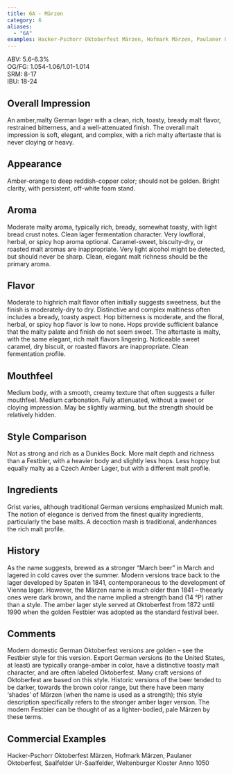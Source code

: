 ```yaml
---
title: 6A - Märzen
category: 6
aliases: 
  - "6A"
examples: Hacker-Pschorr Oktoberfest Märzen, Hofmark Märzen, Paulaner Oktoberfest, Saalfelder Ur-Saalfelder, Weltenburger Kloster Anno 1050
---
```


ABV: 5.6-6.3%  
OG/FG: 1.054-1.06/1.01-1.014  
SRM: 8-17  
IBU: 18-24

## Overall Impression
An amber,malty German lager with a clean, rich, toasty, bready malt flavor, restrained bitterness, and a well-attenuated finish. The overall malt impression is soft, elegant, and complex, with a rich malty aftertaste that is never cloying or heavy.

## Appearance
Amber-orange to deep reddish-copper color; should not be golden. Bright clarity, with persistent, off-white foam stand.

## Aroma
Moderate malty aroma, typically rich, bready, somewhat toasty, with light bread crust notes. Clean lager fermentation character. Very lowfloral, herbal, or spicy hop aroma optional. Caramel-sweet, biscuity-dry, or roasted malt aromas are inappropriate. Very light alcohol might be detected, but should never be sharp. Clean, elegant malt richness should be the primary aroma.

## Flavor
Moderate to highrich malt flavor often initially suggests sweetness, but the finish is moderately-dry to dry. Distinctive and complex maltiness often includes a bready, toasty aspect. Hop bitterness is moderate, and the floral, herbal, or spicy hop flavor is low to none. Hops provide sufficient balance that the malty palate and finish do not seem sweet. The aftertaste is malty, with the same elegant, rich malt flavors lingering. Noticeable sweet caramel, dry biscuit, or roasted flavors are inappropriate. Clean fermentation profile.

## Mouthfeel
Medium body, with a smooth, creamy texture that often suggests a fuller mouthfeel. Medium carbonation. Fully attenuated, without a sweet or cloying impression. May be slightly warming, but the strength should be relatively hidden.

## Style Comparison
Not as strong and rich as a Dunkles Bock. More malt depth and richness than a Festbier, with a heavier body and slightly less hops. Less hoppy but equally malty as a Czech Amber Lager, but with a different malt profile.

## Ingredients
Grist varies, although traditional German versions emphasized Munich malt. The notion of elegance is derived from the finest quality ingredients, particularly the base malts. A decoction mash is traditional, andenhances the rich malt profile.

## History
As the name suggests, brewed as a stronger “March beer” in March and lagered in cold caves over the summer. Modern versions trace back to the lager developed by Spaten in 1841, contemporaneous to the development of Vienna lager. However, the Märzen name is much older than 1841 – theearly ones were dark brown, and the name implied a strength band (14 °P) rather than a style. The amber lager style served at Oktoberfest from 1872 until 1990 when the golden Festbier was adopted as the standard festival beer.

## Comments
Modern domestic German Oktoberfest versions are golden – see the Festbier style for this version. Export German versions (to the United States, at least) are typically orange-amber in color, have a distinctive toasty malt character, and are often labeled Oktoberfest. Many craft versions of Oktoberfest are based on this style. Historic versions of the beer tended to be darker, towards the brown color range, but there have been many ‘shades’ of Märzen (when the name is used as a strength); this style description specifically refers to the stronger amber lager version. The modern Festbier can be thought of as a lighter-bodied, pale Märzen by these terms.

## Commercial Examples
Hacker-Pschorr Oktoberfest Märzen, Hofmark Märzen, Paulaner Oktoberfest, Saalfelder Ur-Saalfelder, Weltenburger Kloster Anno 1050





